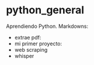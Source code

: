 # python_general

Aprendiendo Python. Markdowns: 
* extrae pdf: 
* mi primer proyecto:
* web scraping
* whisper
